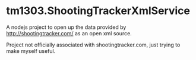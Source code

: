 # tm1303.ShootingTrackerXmlService
A nodejs project to open up the data provided by http://shootingtracker.com/ as an open xml source.

Project not officially associated with shootingtracker.com, just trying to make myself useful.
